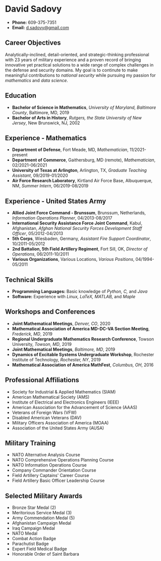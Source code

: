 # David Sadovy
- **Phone:** 609-375-7351
- **Email:** d.sadovy@gmail.com

## Career Objectives
Analytically-inclined, detail-oriented, and strategic-thinking professional with 23 years of military experience and a proven record of bringing innovative yet practical solutions to a wide range of complex challenges in the defense and security domains. My goal is to continute to make meaningful contributions to *national security* while pursuing my passion for *mathematics* and *data science*.

## Education
- **Bachelor of Science in Mathematics**, *University of Maryland, Baltimore County*, Baltimore, MD, 2019
- **Bachelor of Arts in History**, *Rutgers, the State University of New Jersey*, New Brunswick, NJ, 2002

## Experience - Mathematics
- **Department of Defense**, Fort Meade, MD, *Mathematician*, 11/2021-present
- **Department of Commerce**, Gaithersburg, MD (remote), *Mathematician*, 02/2021-06/2021
- **University of Texas at Arlington**, Arlington, TX, *Graduate Teaching Assistant*, 09/2019-01/2020
- **Air Force Research Laboratory**, Kirtland Air Force Base, Albuquerque, NM, *Summer Intern*, 06/2019-08/2019

## Experience - United States Army
- **Allied Joint Force Command - Brunssum**, Brunssum, Netherlands, *Information Operations Planner*, 04/2013-08/2017
- **International Security Assistance Force Joint Command**, Kabul, Afghanistan, *Afghan National Security Forces Development Staff Officer*, 05/2012-04/2013
- **5th Corps**, Wiesbaden, Germany, *Assistant Fire Support Coordinator*, 10/2011-05/2012
- **2nd Battalion, 5th Field Artillery Regiment**, Fort Sill, OK, *Director of Operations*, 06/2011-10/2011
- **Various Organizations**, Various Locations, *Various Positions*, 04/1994-05/2011

## Technical Skills
- **Programming Languages:** Basic knowledge of *Python, C,* and *Java*
- **Software:** Experience with *Linux, LaTeX, MATLAB,* and *Maple*

## Workshops and Conferences
- **Joint Mathematical Meetings**, *Denver, CO*, 2020
- **Mathematical Association of America MD-DC-VA Section Meeting**, *Frederick, MD*, 2019
- **Regional Undergraduate Mathematics Research Conference**, Towson University, *Towson, MD*, 2019
- **Joint Mathematical Meetings**, *Baltimore, MD*, 2019
- **Dynamics of Excitable Systems Undergraduate Workshop**, Rochester Institute of Technology, *Rochester, NY*, 2019
- **Mathematical Association of America MathFest**, *Columbus, OH*, 2016

## Professional Affiliations
- Society for Industrial & Applied Mathematics (SIAM)
- American Mathematical Society (AMS)
- Institute of Electrical and Electronics Engineers (IEEE)
- American Association for the Advancement of Science (AAAS)
- Veterans of Foreign Wars (VFW)
- Disabled American Veterans (DAV)
- Military Officers Association of America (MOAA)
- Association of the United States Army (AUSA)

## Military Training
- NATO Alternative Analysis Course
- NATO Comprehensive Operations Planning Course
- NATO Information Operations Course
- Company Commander Orientation Course
- Field Artillery Captains' Career Course
- Field Artillery Basic Officer Leadership Course

## Selected Military Awards
- Bronze Star Medal (2)
- Meritorious Service Medal (3)
- Army Commendation Medal (5)
- Afghanistan Campaign Medal
- Iraq Campaign Medal
- NATO Medal
- Combat Action Badge
- Parachutist Badge
- Expert Field Medical Badge
- Honorable Order of Saint Barbara
